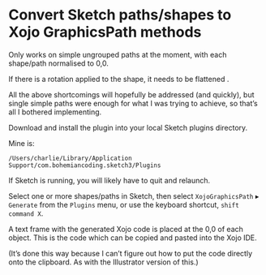 # Convert Sketch paths/shapes to Xojo GraphicsPath methods

Only works on simple ungrouped paths at the moment, with each shape/path normalised to 0,0.

If there is a rotation applied to the shape, it needs to be flattened .

All the above shortcomings will hopefully be addressed (and quickly), but single simple paths were enough for what I was trying to achieve, so that’s all I bothered implementing.

Download and install the plugin into your local Sketch plugins directory.

Mine is:

`/Users/charlie/Library/Application Support/com.bohemiancoding.sketch3/Plugins`

If Sketch is running, you will likely have to quit and relaunch.

Select one or more shapes/paths in Sketch, then select `XojoGraphicsPath` ▸ `Generate` from the `Plugins` menu, or use the keyboard shortcut, `shift command X`.

A text frame with the generated Xojo code is placed at the 0,0 of each object. This is the code which can be copied and pasted into the Xojo IDE.

(It’s done this way because I can’t figure out how to put the code directly onto the clipboard. As with the Illustrator version of this.)

